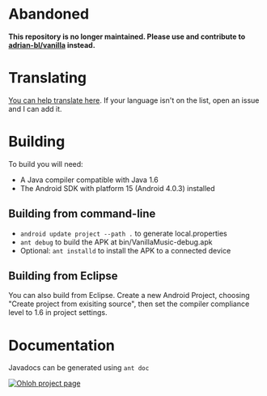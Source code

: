 Abandoned
=========
**This repository is no longer maintained. Please use and contribute to [adrian-bl/vanilla](https://github.com/adrian-bl/vanilla) instead.**

Translating
===========
[You can help translate here][1]. If your language isn't on the list, open an
issue and I can add it.

Building
========
To build you will need:

 * A Java compiler compatible with Java 1.6
 * The Android SDK with platform 15 (Android 4.0.3) installed

Building from command-line
--------------------------
 * `android update project --path .` to generate local.properties
 * `ant debug` to build the APK at bin/VanillaMusic-debug.apk
 * Optional: `ant installd` to install the APK to a connected device

Building from Eclipse
---------------------
You can also build from Eclipse. Create a new Android Project, choosing "Create
project from exisiting source", then set the compiler compliance level to 1.6
in project settings.

Documentation
=============
Javadocs can be generated using `ant doc`

[![Ohloh project page][3]][2]

  [1]: http://crowdin.net/project/vanilla-music/invite
  [2]: https://www.ohloh.net/p/vanilla-music?ref=sample
  [3]: https://www.ohloh.net/p/vanilla-music/widgets/project_thin_badge.gif
